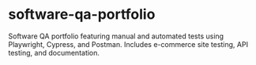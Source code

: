 # software-qa-portfolio
Software QA portfolio featuring manual and automated tests using Playwright, Cypress, and Postman. Includes e-commerce site testing, API testing, and documentation.
